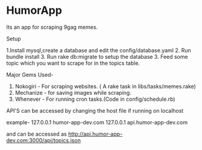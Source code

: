 # HumorApp

Its an app for scraping 9gag memes.

Setup

1.Install mysql,create a database  and edit the config/database.yaml
2. Run bundle install
3. Run rake db:migrate to setup the database
3. Feed some topic which you want to scrape for in the topics table.



Major Gems Used-

1. Nokogiri - For scraping websites. ( A rake task in libs/tasks/memes.rake)
2. Mechanize - for saving images while scraping. 
3. Whenever - For running cron tasks.(Code in config/schedule.rb)


API'S can be accessed by changing the host file if running on localhost 

example- 127.0.0.1 humor-app-dev.com
         127.0.0.1	api.humor-app-dev.com

and can be accessed as http://api.humor-app-dev.com:3000/api/topics.json


